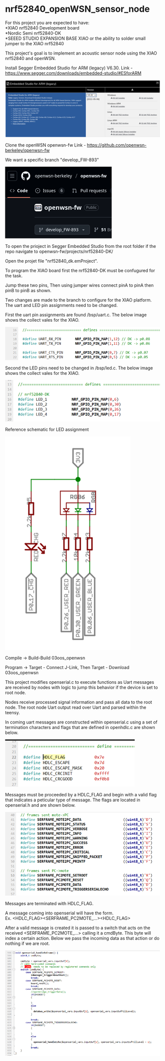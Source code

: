 # nrf52840_openWSN_sensor_node</br>

For this project you are expected to have: </br>
*XIAO nrf52840 Development board </br>
*Nordic Semi nrf52840-DK </br>
*SEEED STUDIO EXPANSION BASE XIAO or the ability to solder small jumper to the XIAO nrf52840 </br>


This project's goal is to implement an acoustic sensor node using the XIAO nrf52840 and openWSN. </br>

Install Segger Embedded Studio for ARM (legacy) V6.30. Link - https://www.segger.com/downloads/embedded-studio/#ESforARM </br>

![alt text](images/seggerIDE.png) </br>

Clone the openWSN openwsn-fw Link - https://github.com/openwsn-berkeley/openwsn-fw </br>

We want a specific branch "develop_FW-893" </br>

![alt text](images/openwsnBranch.png) </br>

To open the prioject in Segger Embedded Studio from the root folder if the repo navigate to openwsn-fw/projects/nrf52840-DK/  </br>

Open the projet file "nrf52840_dk.emProject". </br>

To program the XIAO board first the nrf52840-DK must be confugured for the task. </br>

Jump these two pins, Then using jumper wires connect pinA to pinA then pinB to pinB as shown. </br>

Two changes are made to the branch to configure for the XIAO platform. The uart and LED pin assignments need to be changed. 

First the uart pin assignments are found /bsp/uart.c. The below image shows the collect vales for the XIAO. </br>

![alt text](images/uartPins.png)</br>

Second the LED pins need to be changed in /bsp/led.c. The below image shows the collect vales for the XIAO. </br>

![alt text](images/ledPins.png)</br>

Reference schematic for LED assignment</br>

![alt text](images/ledMap.png)</br>

Compile -> Build-Build 03oos_openwsn</br>

Program -> Target - Connect J-Link, Then Target - Download 03oos_openwsn</br>

This project modifies openserial.c to execute functions as Uart messages are received by nodes with logic to jump this behavior if the device is set to root node. </br>

Nodes receive processed signal information and pass all data to the root node. The root node Uart output read over Uart and parsed within the teensy. </br>

In coming uart messages are constructed within openserial.c using a set of termination characters and flags that are defined in openhdlc.c are shown below. </br>

![alt text](images/hdlcFlags.png)</br>

Messages must be proceeded by a HDLC_FLAG and begin with a valid flag that indicates a peticular type of message. The flags are located in openserial.h and are shown below. </br>

![alt text](images/openserialFlags.png)</br>

Messages are terminated with HDLC_FLAG.</br> 

A message coming into openserial will have the form.</br>
Ex. <HDLC_FLAG><SERFRAME_PC2MOTE_...><Data><HDLC_FLAG> </br>

After a valid message is created it is passed to a switch that acts on the received <SERFRAME_PC2MOTE_...> calling it a cmdByte. This byte will index a certain action. Below we pass the incoming data as that action or do nothing if we are root. </br>

![alt text](images/openserialRxHandle.png)</br>


